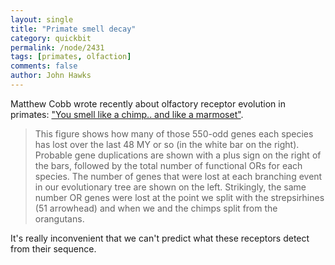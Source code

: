 ```yaml
---
layout: single 
title: "Primate smell decay" 
category: quickbit
permalink: /node/2431
tags: [primates, olfaction] 
comments: false 
author: John Hawks 
---
```


Matthew Cobb wrote recently about olfactory receptor evolution in primates: <a href="http://z-letter.com/2010/01/18/you-smell-like-a-chimp-and-like-a-marmoset/">"You smell like a chimp.. and like a marmoset"</a>. 

<blockquote>This figure shows how many of those 550-odd genes each species has lost over the last 48 MY or so (in the white bar on the right). Probable gene duplications are shown with a plus sign on the right of the bars, followed by the total number of functional ORs for each species. The number of genes that were lost at each branching event in our evolutionary tree are shown on the left. Strikingly, the same number OR genes were lost at the point we split with the strepsirhines (51  arrowhead) and when we and the chimps split from the orangutans.</blockquote>

It's really inconvenient that we can't predict what these receptors detect from their sequence. 

